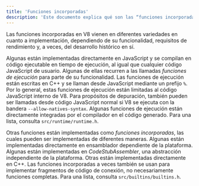```yaml
---
title: 'Funciones incorporadas'
description: 'Este documento explica qué son las “funciones incorporadas” en V8.'
---
```

Las funciones incorporadas en V8 vienen en diferentes variedades en cuanto a implementación, dependiendo de su funcionalidad, requisitos de rendimiento y, a veces, del desarrollo histórico en sí.

Algunas están implementadas directamente en JavaScript y se compilan en código ejecutable en tiempo de ejecución, al igual que cualquier código JavaScript de usuario. Algunas de ellas recurren a las llamadas _funciones de ejecución_ para parte de su funcionalidad. Las funciones de ejecución están escritas en C++ y se llaman desde JavaScript mediante un prefijo `%`. Por lo general, estas funciones de ejecución están limitadas al código JavaScript interno de V8. Para propósitos de depuración, también pueden ser llamadas desde código JavaScript normal si V8 se ejecuta con la bandera `--allow-natives-syntax`. Algunas funciones de ejecución están directamente integradas por el compilador en el código generado. Para una lista, consulta `src/runtime/runtime.h`.

Otras funciones están implementadas como _funciones incorporadas_, las cuales pueden ser implementadas de diferentes maneras. Algunas están implementadas directamente en ensamblador dependiente de la plataforma. Algunas están implementadas en _CodeStubAssembler_, una abstracción independiente de la plataforma. Otras están implementadas directamente en C++. Las funciones incorporadas a veces también se usan para implementar fragmentos de código de conexión, no necesariamente funciones completas. Para una lista, consulta `src/builtins/builtins.h`.
